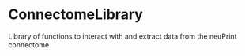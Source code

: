 # ConnectomeLibrary
Library of functions to interact with and extract data from the neuPrint connectome
